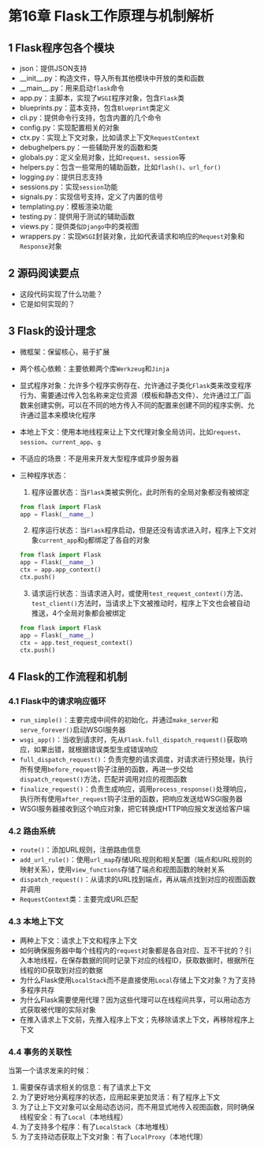 # 第16章 Flask工作原理与机制解析

## 1 Flask程序包各个模块

- json：提供JSON支持
- \_\_init\_\_.py：构造文件，导入所有其他模块中开放的类和函数
- \_\_main\_\_.py：用来启动`flask`命令
- app.py：主脚本，实现了`WSGI`程序对象，包含`Flask`类
- blueprints.py：蓝本支持，包含`Blueprint`类定义
- cli.py：提供命令行支持，包含内置的几个命令
- config.py：实现配置相关的对象
- ctx.py：实现上下文对象，比如请求上下文`RequestContext`
- debughelpers.py：一些辅助开发的函数和类
- globals.py：定义全局对象，比如`request`、`session`等
- helpers.py：包含一些常用的辅助函数，比如`flash()`、`url_for()`
- logging.py：提供日志支持
- sessions.py：实现`session`功能
- signals.py：实现信号支持，定义了内置的信号
- templating.py：模板渲染功能
- testing.py：提供用于测试的辅助函数
- views.py：提供类似`Django`中的类视图
- wrappers.py：实现`WSGI`封装对象，比如代表请求和响应的`Request`对象和`Response`对象

## 2 源码阅读要点

- 这段代码实现了什么功能？
- 它是如何实现的？

## 3 Flask的设计理念

- 微框架：保留核心，易于扩展
- 两个核心依赖：主要依赖两个库`Werkzeug`和`Jinja`
- 显式程序对象：允许多个程序实例存在、允许通过子类化`Flask`类来改变程序行为、需要通过传入包名称来定位资源（模板和静态文件）、允许通过工厂函数来创建实例，可以在不同的地方传入不同的配置来创建不同的程序实例、允许通过蓝本来模块化程序
- 本地上下文：使用本地线程来让上下文代理对象全局访问，比如`request`、`session`、`current_app`、`g`
- 不适应的场景：不是用来开发大型程序或异步服务器
- 三种程序状态：
    1. 程序设置状态：当`Flask`类被实例化，此时所有的全局对象都没有被绑定
    ```python
    from flask import Flask
    app = Flask(__name__)
    ```

    2. 程序运行状态：当`Flask`程序启动，但是还没有请求进入时，程序上下文对象`current_app`和`g`都绑定了各自的对象
    ```python
    from flask import Flask
    app = Flask(__name__)
    ctx = app.app_context()
    ctx.push()
    ```
    
    3. 请求运行状态：当请求进入时，或使用`test_request_context()`方法、`test_client()`方法时，当请求上下文被推动时，程序上下文也会被自动推送，4个全局对象都会被绑定
    ```python
    from flask import Flask
    app = Flask(__name__)
    ctx = app.test_request_context()
    ctx.push()
    ```

## 4 Flask的工作流程和机制

### 4.1 Flask中的请求响应循环

- `run_simple()`：主要完成中间件的初始化，并通过`make_server`和`serve_forever()`启动WSGI服务器
- `wsgi_app()`：当收到请求时，先从`Flask.full_dispatch_request()`获取响应，如果出错，就根据错误类型生成错误响应
- `full_dispatch_request()`：负责完整的请求调度，对请求进行预处理，执行所有使用`before_request`钩子注册的函数，再进一步交给`dispatch_request()`方法，匹配并调用对应的视图函数
- `finalize_request()`：负责生成响应，调用`process_response()`处理响应，执行所有使用`after_request`钩子注册的函数，把响应发送给WSGI服务器
- WSGI服务器接收到这个响应对象，把它转换成HTTP响应报文发送给客户端

### 4.2 路由系统

- `route()`：添加URL规则，注册路由信息
- `add_url_rule()`：使用`url_map`存储URL规则和相关配置（端点和URL规则的映射关系），使用`view_functions`存储了端点和视图函数的映射关系
- `dispatch_request()`：从请求的URL找到端点，再从端点找到对应的视图函数并调用
- `RequestContext`类：主要完成URL匹配

### 4.3 本地上下文

- 两种上下文：请求上下文和程序上下文
- 如何确保服务器中每个线程内的`request`对象都是各自对应、互不干扰的？引入本地线程，在保存数据的同时记录下对应的线程ID，获取数据时，根据所在线程的ID获取到对应的数据
- 为什么Flask使用`LocalStack`而不是直接使用`Local`存储上下文对象？为了支持多程序共存
- 为什么Flask需要使用代理？因为这些代理可以在线程间共享，可以用动态方式获取被代理的实际对象
- 在推入请求上下文前，先推入程序上下文；先移除请求上下文，再移除程序上下文

### 4.4 事务的关联性

当第一个请求发来的时候：
1. 需要保存请求相关的信息：有了请求上下文
2. 为了更好地分离程序的状态，应用起来更加灵活：有了程序上下文
3. 为了让上下文对象可以全局动态访问，而不用显式地传入视图函数，同时确保线程安全：有了`Local`（本地线程）
4. 为了支持多个程序：有了`LocalStack`（本地堆栈）
5. 为了支持动态获取上下文对象：有了`LocalProxy`（本地代理）
